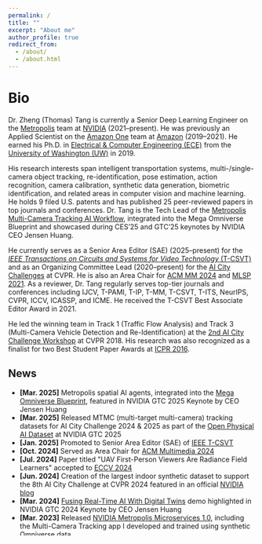 ```yaml
---
permalink: /
title: ""
excerpt: "About me"
author_profile: true
redirect_from: 
  - /about/
  - /about.html
---
```

# <i class="fa fa-cog fa-spin fa-fw"></i> Bio #

Dr. Zheng (Thomas) Tang is currently a Senior Deep Learning Engineer on the [Metropolis](https://www.nvidia.com/en-us/autonomous-machines/intelligent-video-analytics-platform/) team at [NVIDIA](https://www.nvidia.com/en-us/) (2021–present). He was previously an Applied Scientist on the [Amazon One](https://one.amazon.com/) team at [Amazon](https://www.amazon.com/) (2019–2021). He earned his Ph.D. in [Electrical & Computer Engineering (ECE)](https://www.ece.uw.edu/) from the [University of Washington (UW)](http://www.washington.edu/) in 2019.

His research interests span intelligent transportation systems, multi-/single-camera object tracking, re-identification, pose estimation, action recognition, camera calibration, synthetic data generation, biometric identification, and related areas in computer vision and machine learning. He holds 9 filed U.S. patents and has published 25 peer-reviewed papers in top journals and conferences. Dr. Tang is the Tech Lead of the [Metropolis Multi-Camera Tracking AI Workflow](https://www.nvidia.com/en-us/ai-data-science/ai-workflows/multi-camera-tracking/), integrated into the Mega Omniverse Blueprint and showcased during CES’25 and GTC’25 keynotes by NVIDIA CEO Jensen Huang. 

He currently serves as a Senior Area Editor (SAE) (2025–present) for the [*IEEE Transactions on Circuits and Systems for Video Technology* (T-CSVT)](https://ieeexplore.ieee.org/xpl/RecentIssue.jsp?punumber=76) and as an Organizing Committee Lead (2020–present) for the [AI City Challenges](https://www.aicitychallenge.org/) at CVPR. He is also an Area Chair for [ACM MM 2024](https://2024.acmmm.org/) and [MLSP 2021](https://2021.ieeemlsp.org/). As a reviewer, Dr. Tang regularly serves top-tier journals and conferences including IJCV, T-PAMI, T-IP, T-MM, T-CSVT, T-ITS, NeurIPS, CVPR, ICCV, ICASSP, and ICME. He received the T-CSVT Best Associate Editor Award in 2021.

He led the winning team in Track 1 (Traffic Flow Analysis) and Track 3 (Multi-Camera Vehicle Detection and Re-Identification) at the [2nd AI City Challenge Workshop](https://www.aicitychallenge.org/2018-ai-city-challenge/) at CVPR 2018. His research was also recognized as a finalist for two Best Student Paper Awards at [ICPR 2016](https://iapr.org/archives/icpr2016/site.1.html).


## <i class="fa fa-fw fa-rss "></i> News ##

<ul style="width: auto; height: 300px; overflow: auto">

  <li> <b>[Mar. 2025]</b> Metropolis spatial AI agents, integrated into the <a href="https://blogs.nvidia.com/blog/mega-omniverse-blueprint/">Mega Omniverse Blueprint</a>, featured in NVIDIA GTC 2025 Keynote by CEO Jensen Huang</li>
  
  <li> <b>[Mar. 2025]</b> Released MTMC (multi-target multi-camera) tracking datasets for AI City Challenge 2024 & 2025 as part of the <a href="https://blogs.nvidia.com/blog/open-physical-ai-dataset/">Open Physical AI Dataset</a> at NVIDIA GTC 2025</li>

  <li> <b>[Jan. 2025]</b> Promoted to Senior Area Editor (SAE) of <a href="https://ieeexplore.ieee.org/xpl/RecentIssue.jsp?punumber=76">IEEE T-CSVT</a></li>

  <li> <b>[Oct. 2024]</b> Served as Area Chair for <a href="https://2024.acmmm.org/">ACM Multimedia 2024</a></li> 

  <li> <b>[Jul. 2024]</b> Paper titled "UAV First-Person Viewers Are Radiance Field Learners" accepted to <a href="https://eccv.ecva.net/">ECCV 2024</a></li>

  <li> <b>[Jun. 2024]</b> Creation of the largest indoor synthetic dataset to support the 8th AI City Challenge at CVPR 2024 featured in an official <a href="https://blogs.nvidia.com/blog/ai-city-challenge-omniverse-cvpr/">NVIDIA blog</a></li>

  <li> <b>[Mar. 2024]</b> <a href="https://blogs.nvidia.com/blog/ai-digital-twins-industrial-automation-demo/">Fusing Real-Time AI With Digital Twins</a> demo highlighted in NVIDIA GTC 2024 Keynote by CEO Jensen Huang</li>
  
  <li> <b>[Mar. 2023]</b> Released <a href="https://developer.nvidia.com/metropolis-microservices">NVIDIA Metropolis Microservices 1.0</a>, including the Multi-Camera Tracking app I developed and trained using synthetic Omniverse data</li>
  
  <li> <b>[Jan. 2023]</b> Released the 7th AI City Challenge Workshop in conjunction with <a href="https://cvpr2022.thecvf.com/">CVPR 2023</a></li>
  
  <li> <b>[Dec. 2022]</b> Released <a href="https://developer.nvidia.com/tao-toolkit">NVIDIA TAO Toolkit 4.0</a>, where I developed re-identification and pose-based action recognition networks, and end-to-end video analytics pipelines</li> 
  
  <li> <b>[Oct. 2022]</b> Special issue "Label-Efficient Learning on Video Data" accepted to <a href="https://ieee-cas.org/files/ieeecass/2022-12/TCSVT-Special%20Issue%20on%20Label-Efficient%20Learning%20on%20Video%20Data.pdf">T-CSVT</a></li> 
  
  <li> <b>[Feb. 2022]</b> Received the 2021 Best Associate Editor Award from <a href="https://ieeexplore.ieee.org/xpl/RecentIssue.jsp?punumber=76">IEEE T-CSVT</a></li> 
  
  <li> <b>[Jan. 2022]</b> Released the 6th AI City Challenge Workshop in conjunction with <a href="https://cvpr2022.thecvf.com/">CVPR 2022</a></li> 
  
  <li> <b>[Oct. 2021]</b> Served as Area Chair for <a href="https://2021.ieeemlsp.org/">MLSP 2021</a></li> 
  
  <li> <b>[May 2021]</b> Joined <a href="https://www.nvidia.com/en-us/autonomous-machines/intelligent-video-analytics-platform/">NVIDIA Metropolis</a> team as a Senior Deep Learning Engineer</li> 
  
  <li> <b>[Jan. 2021]</b> Released the 5th AI City Challenge Workshop in conjunction with <a href="http://cvpr2021.thecvf.com/">CVPR 2021</a></li>
  
  <li> <b>[Dec. 2020]</b> Appointed Associate Editor for <a href="https://ieeexplore.ieee.org/xpl/RecentIssue.jsp?punumber=76">IEEE T-CSVT</a> (Impact Factor: 5.859)</li>
  
  <li> <b>[Sep. 2020]</b> <a href="https://blog.aboutamazon.com/innovation/introducing-amazon-one-a-new-innovation-to-make-everyday-activities-effortless">Amazon One</a> launched; contributed as a research scientist and filed two U.S. patents</li>
  
  <li> <b>[May 2020]</b> Source code for “PAMTRI: Pose-Aware Multi-Task Learning for Vehicle Re-Identification Using Highly Randomized Synthetic Data” (ICCV 2019) released on <a href="https://github.com/NVlabs/PAMTRI">GitHub</a></li>

  <li> <b>[Jan. 2020]</b> Released the 4th AI City Challenge Workshop in conjunction with <a href="http://cvpr2020.thecvf.com/">CVPR 2020</a></li>

  <li> <b>[Jul. 2019]</b> “PAMTRI” paper accepted to <a href="http://iccv2019.thecvf.com/">ICCV 2019</a></li>

  <li> <b>[Jun. 2019]</b> Earned Ph.D. in Electrical & Computer Engineering from University of Washington</li>

  <li> <b>[Feb. 2019]</b> “CityFlow” benchmark paper accepted to <a href="http://cvpr2019.thecvf.com/">CVPR 2019</a> (<a href="https://youtu.be/fzJe8M2y1s0">Oral</a>)</li>

  <li> <b>[Jun. 2018]</b> Led the #1 winning team in Track 1: Traffic Flow Analysis (<a href="https://youtu.be/_i4numqiv7Y">Demo</a>) and Track 3: Multi-Camera Vehicle Detection and Re-ID (<a href="https://youtu.be/Jlvh_KxHl40">Demo</a>) at the <a href="https://www.aicitychallenge.org/2018-ai-city-challenge/">2nd AI City Challenge Workshop</a>, <a href="http://cvpr2018.thecvf.com/">CVPR 2018</a></li> 

  <li> <b>[Jun. 2018]</b> “Joint Multi-View People Tracking and Pose Estimation for 3D Scene Reconstruction” accepted to <a href="http://www.icme2018.org/">ICME 2018</a> (Oral)</li> 

  <li> <b>[Aug. 2017]</b> Winner of Track 2: AI City Applications (<a href="https://youtu.be/QA0Iek4tR0k">Demo</a>) at the 1st AI City Challenge Workshop, <a href="http://cse.stfx.ca/~smartworld/2017/smartworld/index.php">SmartWorld 2017</a></li> 

  <li> <b>[May 2017]</b> “Online-Learning-Based Human Tracking Across Non-Overlapping Cameras” accepted to <a href="http://tcsvt.polito.it/">T-CSVT</a></li> 

  <li> <b>[Dec. 2016]</b> Finalist for two Best Student Paper Awards at <a href="https://iapr.org/archives/icpr2016/site.1.html">ICPR 2016</a> for “Camera Self-Calibration from Tracking of Moving Persons”</li>
  
  <li> <b>[Dec. 2015]</b> “Multiple-Kernel Adaptive Segmentation and Tracking (MAST)” accepted to <a href="http://www.icme2018.org/">ICASSP 2016</a> (Oral)</li>

  <li> <b>[Jun. 2014]</b> Graduated with First Class Honours from the BUPT-QMUL Joint Programme (B.Sc. in Engineering)</li>
</ul>

<script type='text/javascript' id='clustrmaps' src='//cdn.clustrmaps.com/map_v2.js?cl=2d78ad&w=a&t=n&d=i6Cg2uwoVYtktTxLJzeGkQjg7ICgXupw_nf4-TfxTF4&co=ffffff'></script>
